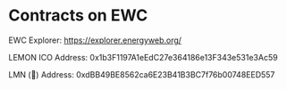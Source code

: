 # Contracts on EWC

EWC Explorer: https://explorer.energyweb.org/

LEMON ICO Address: 0x1b3F1197A1eEdC27e364186e13F343e531e3Ac59

LMN  (🍋) Address: 0xdBB49BE8562ca6E23B41B3BC7f76b00748EED557

